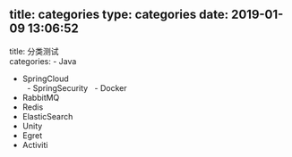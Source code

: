 title: categories
type: categories
date: 2019-01-09 13:06:52
---
title: 分类测试  
categories:
	- Java  
   - SpringCloud  
   - SpringSecurity
   - Docker  
   - RabbitMQ
   - Redis
   - ElasticSearch
   - Unity  
   - Egret
   - Activiti